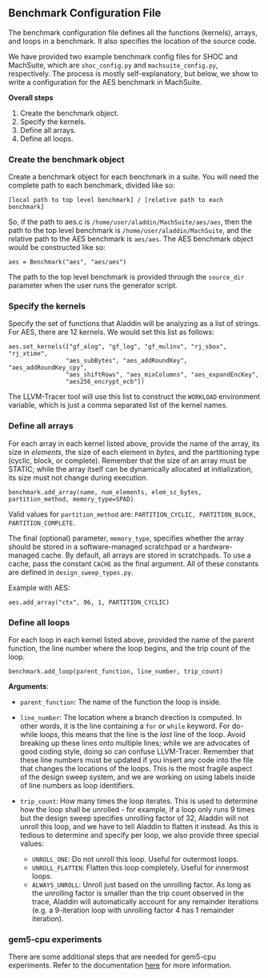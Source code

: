 Benchmark Configuration File
----------------------------

The benchmark configuration file defines all the functions (kernels), arrays,
and loops in a benchmark. It also specifies the location of the source code.

We have provided two example benchmark config files for SHOC and MachSuite,
which are `shoc_config.py` and `machsuite_config.py`, respectively. The process
is mostly self-explanatory, but below, we show to write a configuration for the
AES benchmark in MachSuite.

**Overall steps**

  1. Create the benchmark object.
  2. Specify the kernels.
  3. Define all arrays.
  4. Define all loops.

### Create the benchmark object ###

  Create a benchmark object for each benchmark in a suite. You will need the
  complete path to each benchmark, divided like so:

  `[local path to top level benchmark] / [relative path to each benchmark]`

  So, if the path to aes.c is `/home/user/aladdin/MachSuite/aes/aes`, then the
  path to the top level benchmark is `/home/user/aladdin/MachSuite`, and the
  relative path to the AES benchmark is `aes/aes`. The AES benchmark object would
  be constructed like so:

  ```
  aes = Benchmark("aes", "aes/aes")
  ```

  The path to the top level benchmark is provided through the `source_dir` parameter
  when the user runs the generator script.

### Specify the kernels ###

  Specify the set of functions that Aladdin will be analyzing as a list of
  strings. For AES, there are 12 kernels. We would set this list as follows:

  ```
  aes.set_kernels(["gf_alog", "gf_log", "gf_mulinv", "rj_sbox", "rj_xtime",
                  "aes_subBytes", "aes_addRoundKey", "aes_addRoundKey_cpy",
                  "aes_shiftRows", "aes_mixColumns", "aes_expandEncKey",
                  "aes256_encrypt_ecb"])
  ```

  The LLVM-Tracer tool will use this list to construct the `WORKLOAD` environment
  variable, which is just a comma separated list of the kernel names.

### Define all arrays ###

  For each array in each kernel listed above, provide the name of the array, its
  size in *elements*, the size of each element in *bytes*, and the partitioning
  type (cyclic, block, or complete). Remember that the size of an array must be
  STATIC; while the array itself can be dynamically allocated at initialization,
    its size must not change during execution.

  ```
  benchmark.add_array(name, num_elements, elem_sz_bytes, partition_method, memory_type=SPAD)
  ```

  Valid values for `partition_method` are:
  `PARTITION_CYCLIC, PARTITION_BLOCK, PARTITION_COMPLETE`.

  The final (optional) parameter, `memory_type`, specifies whether the array
  should be stored in a software-managed scratchpad or a hardware-managed cache.
  By default, all arrays are stored in scratchpads.  To use a cache, pass the
  constant `CACHE` as the final argument.  All of these constants are defined in
  `design_sweep_types.py`.

  Example with AES:

  ```
  aes.add_array("ctx", 96, 1, PARTITION_CYCLIC)
  ```

### Define all loops ###

  For each loop in each kernel listed above, provided the name of the parent
  function, the line number where the loop begins, and the trip count of the
  loop.

  ```
  benchmark.add_loop(parent_function, line_number, trip_count)
  ```

  **Arguments**:
  * `parent_function`: The name of the function the loop is inside.
  * `line_number`: The location where a branch direction is computed. In
    other words, it is the line containing a `for` or `while` keyword. For
    do-while loops, this means that the line is the *last* line of the loop.
    Avoid breaking up these lines onto multiple lines; while we are advocates of
    good coding style, doing so can confuse LLVM-Tracer.  Remember that these
    line numbers must be updated if you insert any code into the file that
    changes the locations of the loops. This is the most fragile aspect of the
    design sweep system, and we are working on using labels inside of line
    numbers as loop identifiers.
  * `trip_count`: How many times the loop iterates. This is used to
    determine how the loop shall be unrolled - for example, if a loop only runs 9
    times but the design sweep specifies unrolling factor of 32, Aladdin will not
    unroll this loop, and we have to tell Aladdin to flatten it instead. As this
    is tedious to determine and specify per loop, we also provide three special
    values:

      - `UNROLL_ONE`: Do not unroll this loop. Useful for outermost loops.
      - `UNROLL_FLATTEN`: Flatten this loop completely. Useful for
          innermost loops.
      - `ALWAYS_UNROLL`: Unroll just based on the unrolling factor.  As
        long as the unrolling factor is smaller than the trip count observed
        in the trace, Aladdin will automatically account for any remainder
        iterations (e.g. a 9-iteration loop with unrolling factor 4 has 1
        remainder iteration).

### gem5-cpu experiments ###

  There are some additional steps that are needed for gem5-cpu experiments. Refer
  to the documentation [here](gem5-cpu.md) for more information.
